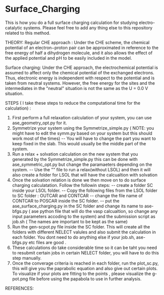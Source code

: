 # Surface_Charging

This is how you do a full surface charging calculation for studying electro-catalytic systems. 
Please feel free to add any thing else to this repository related to this method.

THEORY:
Regular CHE approach : 
Under the CHE scheme, the chemical potential of an electron−proton pair can be approximated in reference to the free energy of half a dihydrogen molecule, and it also allows the effect of the applied potential and pH to be easily included in the model.

Surface charging: 
Under the CHE approach, the electrochemical potential is assumed to affect only the chemical potential of the exchanged electrons. Thus, electronic energy is independent with respect to the potential and is taken from neutral systems. However, the free energy for the sites and the intermediates in the "neutral" situation is not the same as the U = 0.0 V situation.


STEPS ( I take these steps to reduce the computational time for the calculation) : 
1. First perform a full relaxation calculation of your system, you can use ase_geometry_opt.py for it. 
2. Symmetrize your system using the Symmetrize_simple.py ( NOTE: you might have to edit the symm.py based on your system but this should work most of the times)
    -- You will have to change the part you want to keep fixed in the slab. This would usually be the middle part of the system.
3. Run a relax + solvation calculation on the new system that you generated by the Symmetrize_simple.py this can be done with ase_symmetric_opt.py but change the paramaeters depending on the system.
    -- Use the "" file to run a relax(without LSOL) and then it will also create a folder for LSOL that will have the calcualtion with solvation
4. Once the solvation relation is done we then move on to do surface charging calculatation. Follow the followin steps: 
    -- create a folder SC inside your LSOL folder. 
    -- Copy the following files from the LSOL folder to SC folder : OUTCAR and CONTCAR 
    -- change the file name of CONTCAR to POSCAR inside the SC folder.
    -- put the ase_surface_charging.py in the SC folder and change its name to ase-bfgs.py ( ase python file that will do the vasp calcualtion, so change any input parameters accoding to the system) and the submission script as job.sh ( The names are important to be kept as the same)
5. Run the gen-scpot.py file inside the SC folder. This will create all the folders with different NELECT valules and also submit the calculation in each folder. You dont need to do anything else if your job.sh, ase-bfgs.py etc files are good .
6. These calculations do take considerable time so it can be taht you need to resubmit certain jobs in certain NELECT folder, you will have to do this step manually.
7. Once the converage criteria is reached in each folder, run the plot_sc.py, this will give you the paprabolic equation and also give out certain plots. To visualize if your plots are fitting to the points , please visualize the g-pot.png file before using the papabola to use in further analysis.


REFERENCES: 
